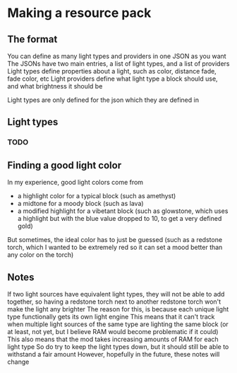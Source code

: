 # Making a resource pack

## The format
You can define as many light types and providers in one JSON as you want
The JSONs have two main entries, a list of light types, and a list of providers
Light types define properties about a light, such as color, distance fade, fade color, etc
Light providers define what light type a block should use, and what brightness it should be

Light types are only defined for the json which they are defined in

## Light types
### TODO

## Finding a good light color
In my experience, good light colors come from
   - a highlight color for a typical block (such as amethyst)
   - a midtone for a moody block (such as lava)
   - a modified highlight for a vibetant block (such as glowstone, which uses a highlight but with the blue value dropped to 10, to get a very defined gold)

But sometimes, the ideal color has to just be guessed (such as a redstone torch, which I wanted to be extremely red so it can set a mood better than any color on the torch)

## Notes
If two light sources have equivalent light types, they will not be able to add together, so having a redstone torch next to another redstone torch won't make the light any brighter
The reason for this, is because each unique light type functionally gets its own light engine
This means that it can't track when multiple light sources of the same type are lighting the same block (or at least, not yet, but I believe RAM would become problematic if it could)
This also means that the mod takes increasing amounts of RAM for each light type
So do try to keep the light types down, but it should still be able to withstand a fair amount
However, hopefully in the future, these notes will change
